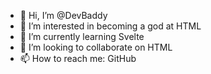 - 👋 Hi, I’m @DevBaddy
- 👀 I’m interested in becoming a god at HTML
- 🌱 I’m currently learning Svelte
- 💞️ I’m looking to collaborate on HTML
- 📫 How to reach me: GitHub
